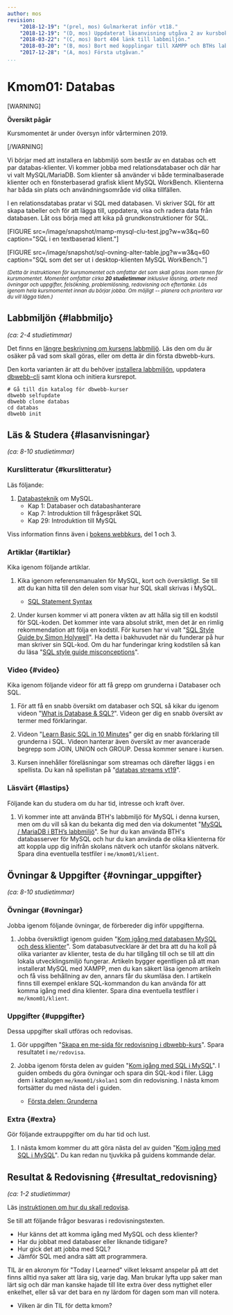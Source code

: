 ```yaml
---
author: mos
revision:
    "2018-12-19": "(prel, mos) Gulmarkerat inför vt18."
    "2018-12-19": "(D, mos) Uppdaterat läsanvisning utgåva 2 av kursbok."
    "2018-03-22": "(C, mos) Bort 404 länk till labbmiljön."
    "2018-03-20": "(B, mos) Bort med kopplingar till XAMPP och BTHs labbmiljö är enbart extra."
    "2017-12-28": "(A, mos) Första utgåvan."
...
```

Kmom01: Databas
====================================

[WARNING]

**Översikt pågår**

Kursmomentet är under översyn inför vårterminen 2019.

[/WARNING]

Vi börjar med att installera en labbmiljö som består av en databas och ett par databas-klienter. Vi kommer jobba med relationsdatabaser och där har vi valt MySQL/MariaDB. Som klienter så använder vi både terminalbaserade klienter och en fönsterbaserad grafisk klient MySQL WorkBench. Klienterna har båda sin plats och användningsområde vid olika tillfällen.

I en relationsdatabas pratar vi SQL med databasen. Vi skriver SQL för att skapa tabeller och för att lägga till, uppdatera, visa och radera data från databasen. Låt oss börja med att kika på grundkonstruktioner för SQL.

<!--more-->

[FIGURE src=/image/snapshot/mamp-mysql-clu-test.jpg?w=w3&q=60 caption="SQL i en textbaserad klient."]

[FIGURE src=/image/snapshot/sql-ovning-alter-table.jpg?w=w3&q=60 caption="SQL som det ser ut i desktop-klienten MySQL WorkBench."]

<small><i>(Detta är instruktionen för kursmomentet och omfattar det som skall göras inom ramen för kursmomentet. Momentet omfattar cirka **20 studietimmar** inklusive läsning, arbete med övningar och uppgifter, felsökning, problemlösning, redovisning och eftertanke. Läs igenom hela kursmomentet innan du börjar jobba. Om möjligt -- planera och prioritera var du vill lägga tiden.)</i></small>



Labbmiljön  {#labbmiljo}
---------------------------------

*(ca: 2-4 studietimmar)*

Det finns en [längre beskrivning om kursens labbmiljö](./../installera-labbmiljo). Läs den om du är osäker på vad som skall göras, eller om detta är din första dbwebb-kurs.

Den korta varianten är att du behöver [installera labbmiljön](./../labbmiljo), uppdatera [dbwebb-cli](dbwebb-cli) samt klona och initiera kursrepot.

```text
# Gå till din katalog för dbwebb-kurser
dbwebb selfupdate
dbwebb clone databas
cd databas
dbwebb init
```



Läs &amp; Studera  {#lasanvisningar}
---------------------------------

*(ca: 8-10 studietimmar)*


### Kurslitteratur  {#kurslitteratur}

Läs följande:

1. [Databasteknik](kunskap/boken-databasteknik) om MySQL.
    * Kap 1: Databaser och databashanterare
    * Kap 7: Introduktion till frågespråket SQL
    * Kap 29: Introduktion till MySQL

Viss information finns även i [bokens webbkurs](http://www.databasteknik.se/webbkursen/), del 1 och 3.



### Artiklar {#artiklar}

Kika igenom följande artiklar.

1. Kika igenom referensmanualen för MySQL, kort och översiktligt. Se till att du kan hitta till den delen som visar hur SQL skall skrivas i MySQL.
    * [SQL Statement Syntax](https://dev.mysql.com/doc/refman/5.7/en/sql-syntax.html)

1. Under kursen kommer vi att ponera vikten av att hålla sig till en kodstil för SQL-koden. Det kommer inte vara absolut strikt, men det är en rimlig rekommendation att följa en kodstil. För kursen har vi valt "[SQL Style Guide by Simon Holywell](https://www.sqlstyle.guide/)". Ha detta i bakhuvudet när du funderar på hur man skriver sin SQL-kod. Om du har funderingar kring kodstilen så kan du läsa "[SQL style guide misconceptions](https://www.simonholywell.com/post/2016/12/sql-style-guide-misconceptions/)".



### Video {#video}

Kika igenom följande videor för att få grepp om grunderna i Databaser och SQL.

1. För att få en snabb översikt om databaser och SQL så kikar du igenom videon "[What is Database & SQL?](https://www.youtube.com/watch?v=FR4QIeZaPeM)". Videon ger dig en snabb översikt av termer med förklaringar.

1. Videon "[Learn Basic SQL in 10 Minutes](https://www.youtube.com/watch?v=bEtnYWuo2Bw)" ger dig en snabb förklaring till grunderna i SQL. Videon hanterar även översikt av mer avancerade begrepp som JOIN, UNION och GROUP. Dessa kommer senare i kursen.

1. Kursen innehåller föreläsningar som streamas och därefter läggs i en spellista. Du kan nå spellistan på "[databas streams vt19](https://www.youtube.com/playlist?list=PLKtP9l5q3ce8JaLBnz0TszCXc_eCVpmOh)".



### Läsvärt {#lastips}

Följande kan du studera om du har tid, intresse och kraft över.

1. Vi kommer inte att använda BTH's labbmiljö för MySQL i denna kursen, men om du vill så kan du bekanta dig med den via dokumentet "[MySQL / MariaDB i BTH’s labbmiljö](labbmiljo/mysql-bth-labbmiljo)". Se hur du kan använda BTH's databasserver för MySQL och hur du kan använda de olika klienterna för att koppla upp dig inifrån skolans nätverk och utanför skolans nätverk. Spara dina eventuella testfiler i `me/kmom01/klient`.



Övningar & Uppgifter  {#ovningar_uppgifter}
-------------------------------------------

*(ca: 8-10 studietimmar)*



### Övningar {#ovningar}

Jobba igenom följande övningar, de förbereder dig inför uppgifterna.

1. Jobba översiktligt igenom guiden "[Kom igång med databasen MySQL och dess klienter](kunskap/kom-igang-med-databasen-mysql-och-dess-klienter)". Som databasutvecklare är det bra att du ha koll på olika varianter av klienter, testa de du har tillgång till och se till att din lokala utvecklingsmiljö fungerar. Artikeln bygger egentligen på att man installerat MySQL med XAMPP, men du kan säkert läsa igenom artikeln och få viss behållning av den, annars får du skumläsa den. I artikeln finns till exempel enklare SQL-kommandon du kan använda för att komma igång med dina klienter. Spara dina eventuella testfiler i `me/kmom01/klient`.



### Uppgifter {#uppgifter}

Dessa uppgifter skall utföras och redovisas.

1. Gör uppgiften "[Skapa en me-sida för redovisning i dbwebb-kurs](uppgift/skapa-en-me-sida-for-redovisning-i-dbwebb-kurs)". Spara resultatet i `me/redovisa`.

1. Jobba igenom första delen av guiden "[Kom igång med SQL i MySQL](guide/kom-igang-med-sql-i-mysql)". I guiden ombeds du göra övningar och spara din SQL-kod i filer. Lägg dem i katalogen `me/kmom01/skolan1` som din redovisning. I nästa kmom fortsätter du med nästa del i guiden.
    * [Första delen: Grunderna](guide/kom-igang-med-sql-i-mysql/grunderna)

<!--
IMPROVE: Gör någon enkel labb som kontrollerar att studenten har koll på vad guiden går igenom. Använd databasen som finns i guiden.

1. Gör laborationen "[SQL lab, introduktion till SQL](uppgift/sql-lab-introduktion-till-sql-dbjs)" som låter dig träna på grunderna i SQL kommandon.
-->



### Extra {#extra}

Gör följande extrauppgifter om du har tid och lust.

1. I nästa kmom kommer du att göra nästa del av guiden "[Kom igång med SQL i MySQL](guide/kom-igang-med-sql-i-mysql)". Du kan redan nu tjuvkika på guidens kommande delar.



Resultat & Redovisning  {#resultat_redovisning}
-----------------------------------------------

*(ca: 1-2 studietimmar)*

Läs [instruktionen om hur du skall redovisa](./../redovisa).

Se till att följande frågor besvaras i redovisningstexten.

* Hur känns det att komma igång med MySQL och dess klienter?
* Har du jobbat med databaser eller liknande tidigare?
* Hur gick det att jobba med SQL?
* Jämför SQL med andra sätt att programmera.

TIL är en akronym för "Today I Learned" vilket leksamt anspelar på att det finns alltid nya saker att lära sig, varje dag. Man brukar lyfta upp saker man lärt sig och där man kanske hajade till lite extra över dess nyttighet eller enkelhet, eller så var det bara en ny lärdom för dagen som man vill notera.

* Vilken är din TIL för detta kmom?
